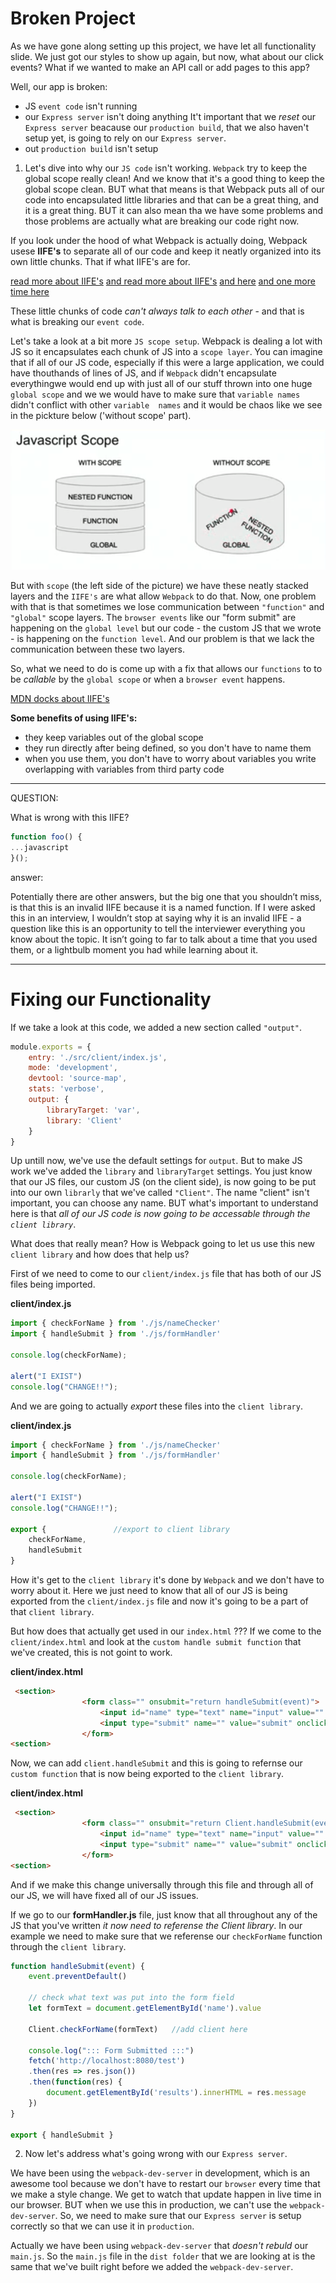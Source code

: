 # Broken Project

As we have gone along setting up this project, we have let all functionality slide. We just got our styles to show up again, but now, what about our click events? What if we wanted to make an API call or add pages to this app?

Well, our app is broken:

- JS `event code` isn't running
- our `Express server` isn't doing anything
It't important that we *reset* our `Express server` beacause our `production build`, that we also haven't setup yet, is going to rely on our `Express server`. 
- out `production build` isn't setup

1. Let's dive into why our `JS code` isn't working. `Webpack` try to keep the global scope really clean! And we know that it's a good thing to keep the global scope clean. BUT what that means is that Webpack puts all of our code into encapsulated little libraries and that can be a great thing, and it is a great thing. BUT it can also mean tha we have some problems and those problems are actually what are breaking our code right now. 

If you look under the hood of what Webpack is actually doing, Webpack usese **IIFE's** to separate all of our code and keep it neatly organized into its own little chunks. That if what IIFE's are for. 

[read more about IIFE's](https://medium.com/javascript-in-plain-english/https-medium-com-javascript-in-plain-english-stop-feeling-iffy-about-using-an-iife-7b0292aba174)
[and read more about IIFE's](https://medium.com/@vvkchandra/essential-javascript-mastering-immediately-invoked-function-expressions-67791338ddc6)
[and here](https://stackabuse.com/javascripts-immediately-invoked-function-expressions/)
[and one more time here](https://tylermcginnis.com/javascript-modules-iifes-commonjs-esmodules/)

These little chunks of code *can't always talk to each other* - and that is what is breaking our `event code`.  

Let's take a look at a bit more `JS scope setup`. Webpack is dealing a lot with JS so it encapsulates each chunk of JS into a `scope layer`. You can imagine that if all of our JS code, especially if this were a large application, we could have thouthands of lines of JS, and if `Webpack` didn't encapsulate everythingwe would end up with just all of our stuff thrown into one huge `global scope` and we we would have to make sure that `variable names` didn't conflict with other `variable  names` and it would be chaos like we see in the pickture below ('without scope' part). 

![js-scope](./js-scope.png)

But with `scope` (the left side of the picture) we have these neatly stacked layers and the `IIFE's` are what allow `Webpack` to do that. Now, one problem with that is that sometimes we lose communication between `"function"` and `"global"` scope layers. The `browser events` like our "form submit" are happening on the `global level` but our code - the custom JS that we wrote - is happening  on the `function level`. And our problem is that we lack the communication between these two layers. 

So, what we need to do is come up with a fix that allows our `functions` to to be *callable* by the `global scope` or when a `browser event` happens. 

[MDN docks about IIFE's](https://developer.mozilla.org/en-US/docs/Glossary/IIFE)

**Some benefits of using IIFE's:**

- they keep variables out of the global scope
- they run directly after being defined, so you don't have to name them
- when you use them, you don't have to worry about variables you write overlapping with variables from third party code

---

QUESTION: 

What is wrong with this IIFE?

```js
function foo() {
...javascript
}();
```

answer: 

Potentially there are other answers, but the big one that you shouldn’t miss, is that this is an invalid IIFE because it is a named function. If I were asked this in an interview, I wouldn’t stop at saying why it is an invalid IIFE - a question like this is an opportunity to tell the interviewer everything you know about the topic. It isn’t going to far to talk about a time that you used them, or a lightbulb moment you had while learning about it.

---

# Fixing our Functionality 

If we take a look at this code, we added a new section called `"output"`. 

```js
module.exports = {
    entry: './src/client/index.js',
    mode: 'development',
    devtool: 'source-map',
    stats: 'verbose',
    output: {
        libraryTarget: 'var',
        library: 'Client'
    }
}
```

Up untill now, we've use the default settings for `output`. But to make JS work we've added the `library` and `libraryTarget` settings. You just know that our JS files, our custom JS (on the client side), is now going to be put into our own `librarly` that we've called `"Client"`. The name "client" isn't important, you can choose any name. BUT what's important to understand here is that *all of our JS code is now going to be accessable through the `client library`*. 

What does that really mean? How is Webpack going to let us use this new `client library` and how does that help us? 

First of we need to come to our `client/index.js` file that has both of our JS files being imported. 

**client/index.js**

```js
import { checkForName } from './js/nameChecker'
import { handleSubmit } from './js/formHandler'

console.log(checkForName);

alert("I EXIST")
console.log("CHANGE!!");
```

And we are going to actually *export* these files into the `client library`. 

**client/index.js**

```js
import { checkForName } from './js/nameChecker'
import { handleSubmit } from './js/formHandler'

console.log(checkForName);

alert("I EXIST")
console.log("CHANGE!!");

export {               //export to client library
    checkForName,
    handleSubmit
}
```

How it's get to the `client library` it's done by `Webpack` and we don't have to worry about it. Here we just need to know that all of our JS is being exported from the `client/index.js` file and now it's going to be a part of that `client library`. 

But how does that actually get used in our `index.html` ??? If we come to the `client/index.html` and look at the `custom handle submit function` that we've created, this is not goint to work. 

**client/index.html**

```html
 <section>
                <form class="" onsubmit="return handleSubmit(event)">
                    <input id="name" type="text" name="input" value="" onblur="onBlur()" placeholder="Name">
                    <input type="submit" name="" value="submit" onclick="return handleSubmit(event)" onsubmit="return handleSubmit(event)">
                </form>
<section>
```

Now, we can add `client.handleSubmit` and this is going to refernse our `custom function` that is now being exported to the `client library`. 

**client/index.html**

```html
 <section>
                <form class="" onsubmit="return Client.handleSubmit(event)">
                    <input id="name" type="text" name="input" value="" onblur="onBlur()" placeholder="Name">
                    <input type="submit" name="" value="submit" onclick="return Client.handleSubmit(event)" onsubmit="return Client.handleSubmit(event)">
                </form>
<section>
```

And if we make this change universally through this file and through all of our JS, we will have fixed all of our JS issues. 

If we go to our **formHandler.js** file, just know that all throughout any of the JS that you've written *it now need to referense the Client library*. In our example we need to make sure that we referense our `checkForName` function through the `client library`. 

```js
function handleSubmit(event) {
    event.preventDefault()

    // check what text was put into the form field
    let formText = document.getElementById('name').value
    
    Client.checkForName(formText)   //add client here 

    console.log("::: Form Submitted :::")
    fetch('http://localhost:8080/test')
    .then(res => res.json())
    .then(function(res) {
        document.getElementById('results').innerHTML = res.message
    })
}

export { handleSubmit }
```

2. Now let's address what's going wrong with our `Express server`.

We have been using the `webpack-dev-server` in development, which is an awesome tool because we don't have to restart our `browser` every time that we make a style change. We get to watch that update happen in live time in our browser. 
BUT when we use this in production, we can't use the `webpack-dev-server`. So, we need to make sure that our `Express server` is setup correctly so that we can use it in `production`. 

Actually we have been using `webpack-dev-server` that *doesn't rebuld* our `main.js`. So the `main.js` file in the `dist folder` that we are looking at is the same that we've built right before we added the `webpack-dev-server`. 